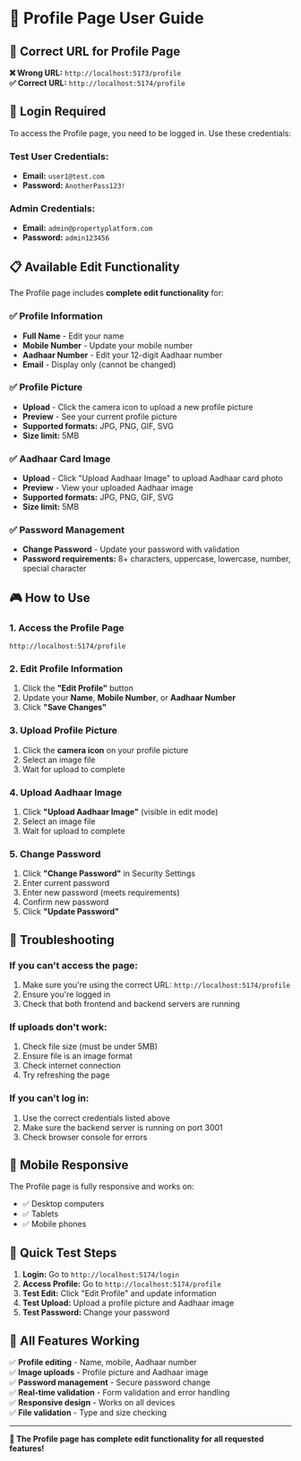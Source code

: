 # 📱 Profile Page User Guide

## 🎯 **Correct URL for Profile Page**

**❌ Wrong URL:** `http://localhost:5173/profile`  
**✅ Correct URL:** `http://localhost:5174/profile`

## 🔐 **Login Required**

To access the Profile page, you need to be logged in. Use these credentials:

### **Test User Credentials:**
- **Email:** `user1@test.com`
- **Password:** `AnotherPass123!`

### **Admin Credentials:**
- **Email:** `admin@propertyplatform.com`
- **Password:** `admin123456`

## 📋 **Available Edit Functionality**

The Profile page includes **complete edit functionality** for:

### ✅ **Profile Information**
- **Full Name** - Edit your name
- **Mobile Number** - Update your mobile number
- **Aadhaar Number** - Edit your 12-digit Aadhaar number
- **Email** - Display only (cannot be changed)

### ✅ **Profile Picture**
- **Upload** - Click the camera icon to upload a new profile picture
- **Preview** - See your current profile picture
- **Supported formats:** JPG, PNG, GIF, SVG
- **Size limit:** 5MB

### ✅ **Aadhaar Card Image**
- **Upload** - Click "Upload Aadhaar Image" to upload Aadhaar card photo
- **Preview** - View your uploaded Aadhaar image
- **Supported formats:** JPG, PNG, GIF, SVG
- **Size limit:** 5MB

### ✅ **Password Management**
- **Change Password** - Update your password with validation
- **Password requirements:** 8+ characters, uppercase, lowercase, number, special character

## 🎮 **How to Use**

### **1. Access the Profile Page**
```
http://localhost:5174/profile
```

### **2. Edit Profile Information**
1. Click the **"Edit Profile"** button
2. Update your **Name**, **Mobile Number**, or **Aadhaar Number**
3. Click **"Save Changes"**

### **3. Upload Profile Picture**
1. Click the **camera icon** on your profile picture
2. Select an image file
3. Wait for upload to complete

### **4. Upload Aadhaar Image**
1. Click **"Upload Aadhaar Image"** (visible in edit mode)
2. Select an image file
3. Wait for upload to complete

### **5. Change Password**
1. Click **"Change Password"** in Security Settings
2. Enter current password
3. Enter new password (meets requirements)
4. Confirm new password
5. Click **"Update Password"**

## 🔧 **Troubleshooting**

### **If you can't access the page:**
1. Make sure you're using the correct URL: `http://localhost:5174/profile`
2. Ensure you're logged in
3. Check that both frontend and backend servers are running

### **If uploads don't work:**
1. Check file size (must be under 5MB)
2. Ensure file is an image format
3. Check internet connection
4. Try refreshing the page

### **If you can't log in:**
1. Use the correct credentials listed above
2. Make sure the backend server is running on port 3001
3. Check browser console for errors

## 📱 **Mobile Responsive**

The Profile page is fully responsive and works on:
- ✅ Desktop computers
- ✅ Tablets
- ✅ Mobile phones

## 🎯 **Quick Test Steps**

1. **Login:** Go to `http://localhost:5174/login`
2. **Access Profile:** Go to `http://localhost:5174/profile`
3. **Test Edit:** Click "Edit Profile" and update information
4. **Test Upload:** Upload a profile picture and Aadhaar image
5. **Test Password:** Change your password

## 🚀 **All Features Working**

✅ **Profile editing** - Name, mobile, Aadhaar number  
✅ **Image uploads** - Profile picture and Aadhaar image  
✅ **Password management** - Secure password change  
✅ **Real-time validation** - Form validation and error handling  
✅ **Responsive design** - Works on all devices  
✅ **File validation** - Type and size checking  

---

**🎉 The Profile page has complete edit functionality for all requested features!**
